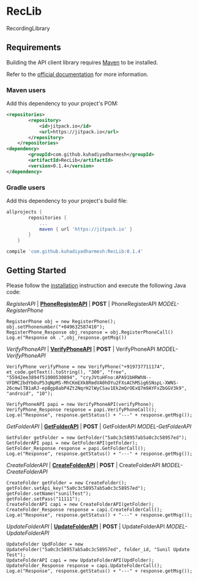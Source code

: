 # RecLib
RecordingLibrary
## Requirements

Building the API client library requires [Maven](https://maven.apache.org/) to be installed.

Refer to the [official documentation](https://maven.apache.org/plugins/maven-deploy-plugin/usage.html) for more information.

### Maven users

Add this dependency to your project's POM:

```xml
<repositories>
		<repository>
		    <id>jitpack.io</id>
		    <url>https://jitpack.io</url>
		</repository>
	</repositories>
<dependency>
	    <groupId>com.github.kuhadiyadharmesh</groupId>
	    <artifactId>RecLib</artifactId>
	    <version>0.1.4</version>
</dependency>
```
### Gradle users

Add this dependency to your project's build file:
```groovy
allprojects {
		repositories {
			...
			maven { url 'https://jitpack.io' }
		}
	}
```



```groovy
compile 'com.github.kuhadiyadharmesh:RecLib:0.1.4'
```


## Getting Started

Please follow the [installation](#installation) instruction and execute the following Java code:

*RegisterAPI* | [**PhoneRegisterAPI**](docs/PhoneRegisterAPI.md#addNewEmployee) | **POST** | PhoneRegisterAPI
*MODEL-RegisterPhone*  
```
RegisterPhone obj = new RegisterPhone();
obj.setPhonenumber("+049632587410");
RegisterPhone_Response obj_response = obj.RegisterPhoneCall()
Log.e("Response ok .",obj_response.getMsg())
```

*VerifyPhoneAPI* | [**VerifyPhoneAPI**](docs/VerifyPhoneAPI.md#addNewEmployee) | **POST** | VerifyPhoneAPI
*MODEL-VerifyPhoneAPI*  
```
VerifyPhone verifyPhone = new VerifyPhone("+919737711174", et_code.getText().toString(), "300", "free", "55942ee3894f51000530894", "cryJVtuHFno:APA91bHRWhN--VFDMC2bdYbOuP53qNpMS-MhCKmEXk8RmdVA0hOYu2FXsAChMSig6SNspL-XWNS-26cmwlTB1aRJ-epBgp8abP4Zt2NqrH2lWyCSav1Ek2mQrOExQ7m9AYFxZbGGV3k9", "android", "10");

VerifyPhoneAPI papi = new VerifyPhoneAPI(verifyPhone);
VerifyPhone_Response response = papi.VerifyPhoneCall();
Log.e("Response", response.getStatus() + "---" + response.getMsg());
```

*GetFolderAPI* | [**GetFolderAPI**](docs/GetFolderAPI.md#addNewEmployee) | **POST** | GetFolderAPI
*MODEL-GetFolderAPI*  
```
GetFolder getFolder = new GetFolder("5a0c3c58957ab5a0c3c58957ed");
GetFolderAPI papi = new GetFolderAPI(getFolder);
GetFolder_Response response = papi.GetFolderCall();
Log.e("Response", response.getStatus() + "---" + response.getMsg());
```

*CreateFolderAPI* | [**CreateFolderAPI**](docs/CreateFolderAPI.md#addNewEmployee) | **POST** | CreateFolderAPI
*MODEL-CreateFolderAPI*  
```
CreateFolder getFolder = new CreateFolder();
getFolder.setApi_key("5a0c3c58957ab5a0c3c58957ed");
getFolder.setName("sunilTest");
getFolder.setPass("11111");
CreateFolderAPI capi = new CreateFolderAPI(getFolder);
CreateFolder_Response response = capi.CreateFolderCall();
Log.e("Response", response.getStatus() + "---" + response.getMsg());
```

*UpdateFolderAPI* | [**UpdateFolderAPI**](docs/UpdateFolderAPI.md#addNewEmployee) | **POST** | UpdateFolderAPI
*MODEL-UpdateFolderAPI*  
```
UpdateFolder UpdFolder = new UpdateFolder("5a0c3c58957ab5a0c3c58957ed", folder_id, "Sunil Update Test");
UpdateFolderAPI capi = new UpdateFolderAPI(UpdFolder);
UpdateFolder_Response response = capi.UpdateFolderCall();
Log.e("Response", response.getStatus() + "---" + response.getMsg());
```

